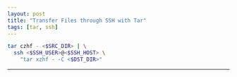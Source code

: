 ```yaml
---
layout: post
title: "Transfer Files through SSH with Tar"
tags: [tar, ssh]
---
```


```bash
tar czhf - <$SRC_DIR> | \
  ssh <$SSH_USER>@<$SSH_HOST> \
    "tar xzhf - -C <$DST_DIR>"
```

---
